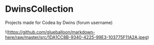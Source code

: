 # DwinsCollection
Projects made for Codea by Dwins (forum username)

!(https://github.com/glueballoon/markdown-here/raw/master/src/1DA1CC8B-9340-4225-99E3-103775F11A2A.jpeg)
